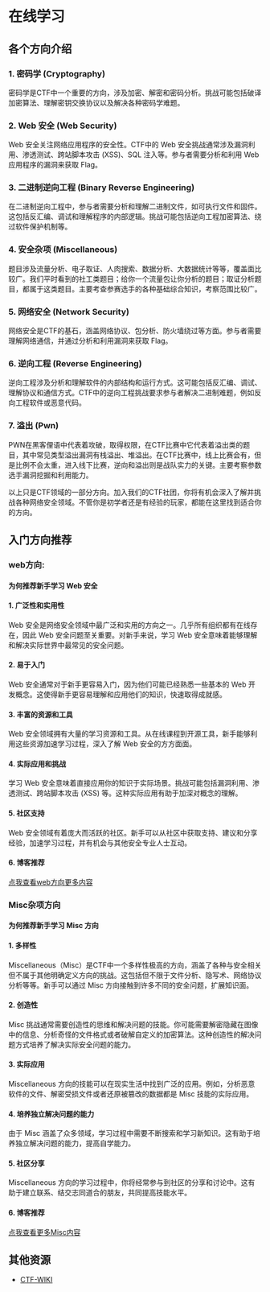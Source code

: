 # 在线学习

## 各个方向介绍

### 1. 密码学 (Cryptography)

密码学是CTF中一个重要的方向，涉及加密、解密和密码分析。挑战可能包括破译加密算法、理解密钥交换协议以及解决各种密码学难题。

### 2. Web 安全 (Web Security)

Web 安全关注网络应用程序的安全性。CTF中的 Web 安全挑战通常涉及漏洞利用、渗透测试、跨站脚本攻击 (XSS)、SQL 注入等。参与者需要分析和利用 Web 应用程序的漏洞来获取 Flag。

### 3. 二进制逆向工程 (Binary Reverse Engineering)

在二进制逆向工程中，参与者需要分析和理解二进制文件，如可执行文件和固件。这包括反汇编、调试和理解程序的内部逻辑。挑战可能包括逆向工程加密算法、绕过软件保护机制等。

### 4. 安全杂项 (Miscellaneous)

题目涉及流量分析、电子取证、人肉搜索、数据分析、大数据统计等等，覆盖面比较广。我们平时看到的社工类题目；给你一个流量包让你分析的题目；取证分析题目，都属于这类题目。主要考查参赛选手的各种基础综合知识，考察范围比较广。

### 5. 网络安全 (Network Security)

网络安全是CTF的基石，涵盖网络协议、包分析、防火墙绕过等方面。参与者需要理解网络通信，并通过分析和利用漏洞来获取 Flag。

### 6. 逆向工程 (Reverse Engineering)

逆向工程涉及分析和理解软件的内部结构和运行方式。这可能包括反汇编、调试、理解协议和通信方式。CTF中的逆向工程挑战要求参与者解决二进制难题，例如反向工程软件或恶意代码。

### 7. 溢出 (Pwn)

PWN在黑客俚语中代表着攻破，取得权限，在CTF比赛中它代表着溢出类的题目，其中常见类型溢出漏洞有栈溢出、堆溢出。在CTF比赛中，线上比赛会有，但是比例不会太重，进入线下比赛，逆向和溢出则是战队实力的关键。主要考察参数选手漏洞挖掘和利用能力。

以上只是CTF领域的一部分方向。加入我们的CTF社团，你将有机会深入了解并挑战各种网络安全领域。不管你是初学者还是有经验的玩家，都能在这里找到适合你的方向。


## 入门方向推荐
### web方向:
#### 为何推荐新手学习 Web 安全

#### 1. 广泛性和实用性

Web 安全是网络安全领域中最广泛和实用的方向之一。几乎所有组织都有在线存在，因此 Web 安全问题至关重要。对新手来说，学习 Web 安全意味着能够理解和解决实际世界中最常见的安全问题。

#### 2. 易于入门

Web 安全通常对于新手更容易入门，因为他们可能已经熟悉一些基本的 Web 开发概念。这使得新手更容易理解和应用他们的知识，快速取得成就感。

#### 3. 丰富的资源和工具

Web 安全领域拥有大量的学习资源和工具。从在线课程到开源工具，新手能够利用这些资源加速学习过程，深入了解 Web 安全的方方面面。

#### 4. 实际应用和挑战

学习 Web 安全意味着直接应用你的知识于实际场景。挑战可能包括漏洞利用、渗透测试、跨站脚本攻击 (XSS) 等。这种实际应用有助于加深对概念的理解。

#### 5. 社区支持

Web 安全领域有着庞大而活跃的社区。新手可以从社区中获取支持、建议和分享经验，加速学习过程，并有机会与其他安全专业人士互动。
#### 6. 博客推荐

[点我查看web方向更多内容](https://www.cnblogs.com/lyxhhz/p/17038762.html)

### Misc杂项方向

#### 为何推荐新手学习 Misc 方向

#### 1. 多样性

Miscellaneous（Misc）是CTF中一个多样性极高的方向，涵盖了各种与安全相关但不属于其他明确定义方向的挑战。这包括但不限于文件分析、隐写术、网络协议分析等等。新手可以通过 Misc 方向接触到许多不同的安全问题，扩展知识面。

#### 2. 创造性

Misc 挑战通常需要创造性的思维和解决问题的技能。你可能需要解密隐藏在图像中的信息、分析奇怪的文件格式或者破解自定义的加密算法。这种创造性的解决问题方式培养了解决实际安全问题的能力。

#### 3. 实际应用

Miscellaneous 方向的技能可以在现实生活中找到广泛的应用。例如，分析恶意软件的文件、解密受损文件或者还原被篡改的数据都是 Misc 技能的实际应用。

#### 4. 培养独立解决问题的能力

由于 Misc 涵盖了众多领域，学习过程中需要不断搜索和学习新知识。这有助于培养独立解决问题的能力，提高自学能力。

#### 5. 社区分享

Miscellaneous 方向的学习过程中，你将经常参与到社区的分享和讨论中。这有助于建立联系、结交志同道合的朋友，共同提高技能水平。

#### 6. 博客推荐

[点我查看更多Misc内容](https://cloud.tencent.com/developer/article/1419453)

## 其他资源
- [CTF-WIKI](https://ctf-wiki.org/)